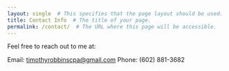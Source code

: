 ```yaml
---
layout: single  # This specifies that the page layout should be used.
title: Contact Info  # The title of your page.
permalink: /contact/  # The URL where this page will be accessible.
---
```


Feel free to reach out to me at:

Email: [timothyrobbinscpa@gmail.com](mailto:timothyrobbinscpa@gmail.com)
Phone: (602) 881-3682
